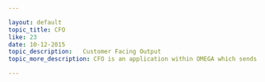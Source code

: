 ```yaml
---

layout: default
topic_title: CFO
like: 23
date: 10-12-2015
topic_description:   Customer Facing Output 
topic_more_description: CFO is an application within OMEGA which sends out Invoices,  notifications and legal documents to consumer and commercial customers of DELL. OCI has various inbound and outbound interfaces with CFO.A. CFO to FOSP for JP region where CFO sends postcards and invoice and receipt information to FOSP.  b. CFO sends requests for Government approval for Mexico region and receives response from Governemnt approval throught he B2B layer ( or SCG )  c. CFO sends EDI xmls to DFS.CFO primarily uses AQ JMS queues in omega database to communicate to OCI.

---
```

